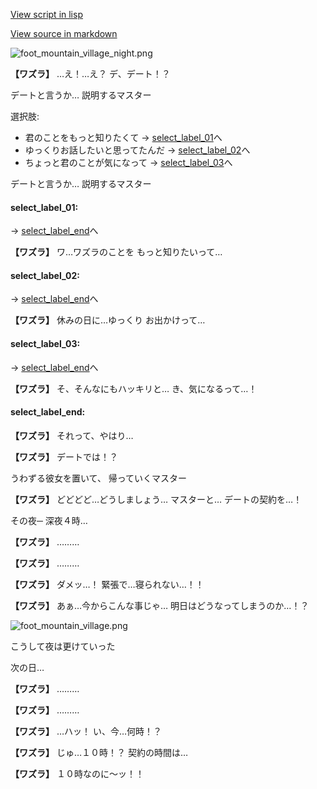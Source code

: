 [View script in lisp](../scripts/20111102.txt)

[View source in markdown](20111102.md)

![foot_mountain_village_night.png](../images/backgrounds/foot_mountain_village_night.png)

**【ワズラ】**
…え！…え？
デ、デート！？

デートと言うか…
説明するマスター

選択肢:
- 君のことをもっと知りたくて → [select_label_01](#select_label_01)へ
- ゆっくりお話したいと思ってたんだ → [select_label_02](#select_label_02)へ
- ちょっと君のことが気になって → [select_label_03](#select_label_03)へ

デートと言うか…
説明するマスター

#### select_label_01:
 → [select_label_end](#select_label_end)へ

**【ワズラ】**
ワ…ワズラのことを
もっと知りたいって…

#### select_label_02:
 → [select_label_end](#select_label_end)へ

**【ワズラ】**
休みの日に…ゆっくり
お出かけって…

#### select_label_03:
 → [select_label_end](#select_label_end)へ

**【ワズラ】**
そ、そんなにもハッキリと…
き、気になるって…！

#### select_label_end:

**【ワズラ】**
それって、やはり…

**【ワズラ】**
デートでは！？

うわずる彼女を置いて、
帰っていくマスター

**【ワズラ】**
どどどど…どうしましょう…
マスターと…
デートの契約を…！

その夜─
深夜４時…

**【ワズラ】**
………

**【ワズラ】**
………

**【ワズラ】**
ダメッ…！
緊張で…寝られない…！！

**【ワズラ】**
あぁ…今からこんな事じゃ…
明日はどうなってしまうのか…！？

![foot_mountain_village.png](../images/backgrounds/foot_mountain_village.png)

こうして夜は更けていった

次の日…

**【ワズラ】**
………

**【ワズラ】**
………

**【ワズラ】**
…ハッ！
い、今…何時！？

**【ワズラ】**
じゅ…１０時！？
契約の時間は…

**【ワズラ】**
１０時なのに〜ッ！！